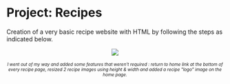 # Project: Recipes
Creation of a very basic recipe website with HTML by following the steps as indicated below.

<p align="center">
<img src="https://i.ibb.co/tHcxyRS/instructions.png">
</p>
<p align="center"><font size="1"><em>I went out of my way and added some features that weren't required : return to home link at the bottom of every recipe page, resized 2 recipe images using height & width and added a recipe "logo" image on the home page.</font></em></p>